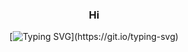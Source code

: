 <div align = center>

### Hi

[![Typing SVG](https://readme-typing-svg.demolab.com/?size=35&center=true&vCenter=true&width=1000&lines=Hi,+my+name+is+Nicolas+de+Mello;I+have+19+years+old;I'm+from+Brazil,+Sp;Welcome!)](https://git.io/typing-svg)

<div align="center>
